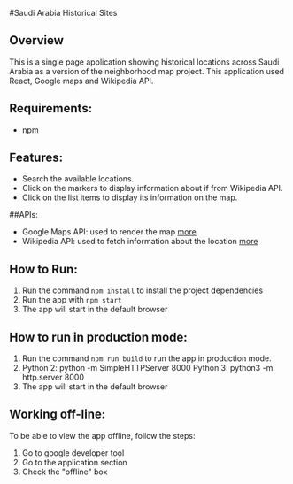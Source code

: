 #Saudi Arabia Historical Sites
## Overview
This is a single page application showing historical locations across Saudi Arabia as a version of the neighborhood map project. This application used React, Google maps and Wikipedia API.

## Requirements:
* npm

## Features:

* Search the available locations.
* Click on the markers to display information about if from Wikipedia API.
* Click on the list items to display its information on the map.

##APIs:
* Google Maps API: used to render the map [more](https://cloud.google.com/maps-platform/)
* Wikipedia API: used to fetch information about the location [more](https://www.mediawiki.org/wiki/API:Main_page)


## How to Run:

1. Run the command `npm install` to install the project dependencies
2. Run the app with `npm start`
3. The app will start in the default browser

## How to run in production mode:

1. Run the command `npm run build` to run the app in production mode.
2. Python 2: python -m SimpleHTTPServer 8000
Python 3: python3 -m http.server 8000
3. The app will start in the default browser

## Working off-line:
To be able to view the app offline, follow the steps:
1. Go to google developer tool
2. Go to the application section
3. Check the "offline" box
